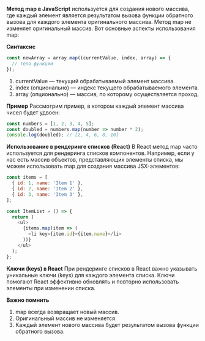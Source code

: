**Метод map в JavaScript** используется для создания нового массива, где каждый элемент является результатом вызова функции обратного вызова для каждого элемента оригинального массива. Метод map не изменяет оригинальный массив. Вот основные аспекты использования map:

**Синтаксис**
```javascript
const newArray = array.map((currentValue, index, array) => {
  // тело функции
});
```

1. currentValue — текущий обрабатываемый элемент массива.
2. index (опционально) — индекс текущего обрабатываемого элемента.
3. array (опционально) — массив, по которому осуществляется проход.

**Пример**
Рассмотрим пример, в котором каждый элемент массива чисел будет удвоен:

```javascript
const numbers = [1, 2, 3, 4, 5];
const doubled = numbers.map(number => number * 2);
console.log(doubled); // [2, 4, 6, 8, 10]
```

**Использование в рендеринге списков (React)**
В React метод map часто используется для рендеринга списков компонентов. Например, если у нас есть массив объектов, представляющих элементы списка, мы можем использовать map для создания массива JSX-элементов:

```javascript
const items = [
  { id: 1, name: 'Item 1' },
  { id: 2, name: 'Item 2' },
  { id: 3, name: 'Item 3' },
];

const ItemList = () => {
  return (
    <ul>
      {items.map(item => (
        <li key={item.id}>{item.name}</li>
      ))}
    </ul>
  );
};
```

**Ключи (keys) в React**
При рендеринге списков в React важно указывать уникальные ключи (keys) для каждого элемента списка. Ключи помогают React эффективно обновлять и повторно использовать элементы при изменении списка.

**Важно помнить**
1. map всегда возвращает новый массив.
2. Оригинальный массив не изменяется.
3. Каждый элемент нового массива будет результатом вызова функции обратного вызова.